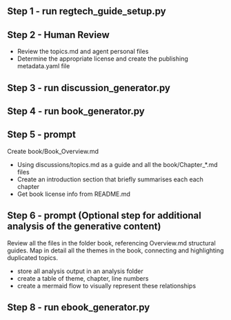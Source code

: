 ## Step 1 - run regtech_guide_setup.py


## Step 2 - Human Review

- Review the topics.md and agent personal files
- Determine the appropriate license and create the publishing metadata.yaml file

## Step 3 - run discussion_generator.py

## Step 4 - run book_generator.py

## Step 5 - prompt

Create book/Book_Overview.md
- Using discussions/topics.md as a guide and all the book/Chapter_*.md files
- Create an introduction section that briefly summarises each each chapter
- Get book license info from README.md

## Step 6 - prompt (Optional step for additional analysis of the generative content)

Review all the files in the folder book, referencing Overview.md structural guides. Map in detail all the themes in the book, connecting and highlighting duplicated topics. 
- store all analysis output in an analysis folder
- create a table of theme, chapter, line numbers
- create a mermaid flow to visually represent these relationships

## Step 8 - run ebook_generator.py

